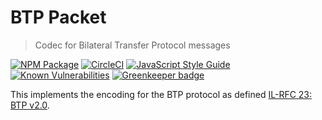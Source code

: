 # BTP Packet
> Codec for Bilateral Transfer Protocol messages

[![NPM Package](https://img.shields.io/npm/v/btp-packet.svg?style=flat)](https://npmjs.org/package/btp-packet)
[![CircleCI](https://circleci.com/gh/interledgerjs/btp-packet.svg?style=shield)](https://circleci.com/gh/interledgerjs/btp-packet)
[![JavaScript Style Guide](https://img.shields.io/badge/code_style-standard-brightgreen.svg)](https://standardjs.com)
[![Known Vulnerabilities](https://snyk.io/test/github/interledgerjs/btp-packet/badge.svg)](https://snyk.io/test/github/interledgerjs/btp-packet) [![Greenkeeper badge](https://badges.greenkeeper.io/interledgerjs/btp-packet.svg)](https://greenkeeper.io/)

This implements the encoding for the BTP protocol as defined [IL-RFC 23: BTP v2.0](https://interledger.org/rfcs/0023-bilateral-transfer-protocol/).
